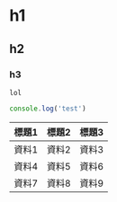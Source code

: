 # h1
## h2
### h3

`lol`


```js
console.log('test')
```

| 標題1    | 標題2    | 標題3    |
| -------- | -------- | -------- |
| 資料1    | 資料2    | 資料3    |
| 資料4    | 資料5    | 資料6    |
| 資料7    | 資料8    | 資料9    |
